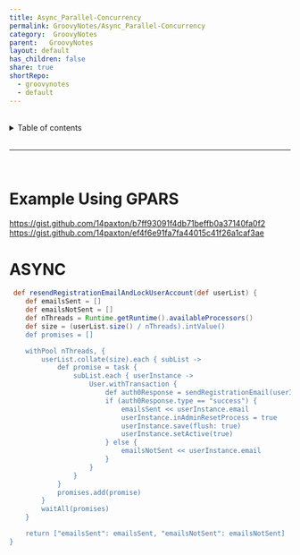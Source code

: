 ```yaml
---
title: Async_Parallel-Concurrency
permalink: GroovyNotes/Async_Parallel-Concurrency
category:  GroovyNotes
parent:   GroovyNotes
layout: default
has_children: false
share: true
shortRepo:
  - groovynotes
  - default
---
```



<br/>

<details markdown="block">
<summary>
Table of contents
</summary>
{: .text-delta }
1. TOC
{:toc}
</details>

<br/>

***

<br/>

# Example Using GPARS

https://gist.github.com/14paxton/b7ff93091f4db71beffb0a37140fa0f2
https://gist.github.com/14paxton/ef4f6e91fa7fa44015c41f26a1caf3ae

# ASYNC

```groovy
 def resendRegistrationEmailAndLockUserAccount(def userList) {
    def emailsSent = []
    def emailsNotSent = []
    def nThreads = Runtime.getRuntime().availableProcessors()
    def size = (userList.size() / nThreads).intValue()
    def promises = []

    withPool nThreads, {
        userList.collate(size).each { subList ->
            def promise = task {
                subList.each { userInstance ->
                    User.withTransaction {
                        def auth0Response = sendRegistrationEmail(userInstance)
                        if (auth0Response.type == "success") {
                            emailsSent << userInstance.email
                            userInstance.inAdminResetProcess = true
                            userInstance.save(flush: true)
                            userInstance.setActive(true)
                        } else {
                            emailsNotSent << userInstance.email
                        }
                    }
                }
            }
            promises.add(promise)
        }
        waitAll(promises)
    }

    return ["emailsSent": emailsSent, "emailsNotSent": emailsNotSent]
}
``` 
